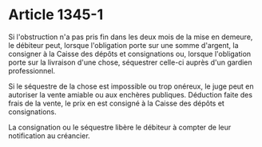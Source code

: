 # Article 1345-1

Si l'obstruction n'a pas pris fin dans les deux mois de la mise en demeure, le débiteur peut, lorsque l'obligation porte sur une somme d'argent, la consigner à la Caisse des dépôts et consignations ou, lorsque l'obligation porte sur la livraison d'une chose, séquestrer celle-ci auprès d'un gardien professionnel.

Si le séquestre de la chose est impossible ou trop onéreux, le juge peut en autoriser la vente amiable ou aux enchères publiques. Déduction faite des frais de la vente, le prix en est consigné à la Caisse des dépôts et consignations.

La consignation ou le séquestre libère le débiteur à compter de leur notification au créancier.
